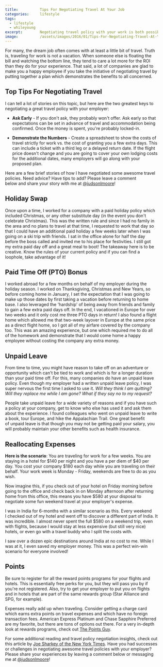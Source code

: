 ```yaml
---
title:			Tips For Negotiating Travel At Your Job
categories:		lifestyle
tags:
  - lifestyle
  - whileyoung
excerpt:		Negotiating travel policy with your work is both possible and can be beneficial for all concerned. Read this article for tips and best practices.
image:			/assets/images/2016/01/Tips-For-Negotiating-Travel-At-Your-Job-Featured-Image.jpg
---
```


For many, the dream job often comes with at least a little bit of travel. Truth is, traveling for work is not a vacation. When someone else is floating the bill and watching the bottom line, they tend to care a lot more for the ROI than they do for your experience. That said, a lot of companies are glad to make you a happy employee if you take the initiative of negotiating travel by putting together a plan which demonstrates the benefits to all concerned.

## Top Tips For Negotiating Travel

I can tell a lot of stories on this topic, but here are the two greatest keys to negotiating a great travel policy with your employer:

- **Ask Early** - If you don't ask, they probably won't offer. Ask early so that expectations can be set in advance of travel and accommodation being confirmed. Once the money is spent, you're probably locked-in.

- **Demonstrate the Numbers** - Create a spreadsheet to show the costs of travel strictly for work vs. the cost of granting you a few extra days. This can include a ticket with a third leg or a delayed return date. If the flight price doesn't change and you are going to cover your own lodging costs for the additional dates, many employers will go along with your proposed plan.

Here are a few brief stories of how I have negotiated some awesome travel policies. Need advice? Have tips to add? Please leave a comment below and share your story with me at [@judsonlmoore](https://twitter.com/judsonlmoore)!

## Holiday Swap

Once upon a time, I worked for a company with a paid holiday policy which included Christmas, or any other substitute day (in the event you don't celebrate Christmas). This was the written rule and since I had no family in the area and no plans to travel at that time, I requested to work that day so that I could have an additional paid holiday a few weeks later when I was going on a ski trip with friends. I sat in the office alone for half the day before the boss called and invited me to his place for festivities. I still got my extra paid day off and a great meal to boot! The takeaway here is to be creative. Know the rules of your current policy and if you can find a loophole, take advantage of it!

## Paid Time Off (PTO) Bonus

I worked abroad for a few months on behalf of my employer during the holiday season. I worked on Thanksgiving, Christmas and New Years, so before coming home in January, I set the expectation that I was going to make up those dates by first taking a vacation before returning to home base. I also leveraged the 'hardship' of being away from friends and family to gain a few extra paid days off. In the end, I vacationed in Europe for over two weeks and it only cost me three PTO days in return! I also found a flight home which allowed me that two-week layover in Europe at the same price as a direct flight home, so I got all of my airfare covered by the company too. This was an amazing experience, but one which required me to do all of the homework and demonstrate that I would come home a happy employee without costing the company any extra money.

## Unpaid Leave

From time to time, you might have reason to take off on an adventure or opportunity which can't be tied to work and which is for a longer duration than your paid time off. For this, many companies do have an unpaid leave policy. Even though my employer had a written unpaid leave policy, I was super nervous the first time I asked to use it. _Will they think I am quitting? Will they replace me while I am gone? What if they say no to my request?_

People take unpaid leave for a wide variety of reasons and if you have such a policy at your company, get to know who else has used it and ask them about the experience. I found colleagues who went on unpaid leave to write a book, tour Europe, and hike the Appalachian Trail. One great benefit of unpaid leave is that though you may not be getting paid your salary, you will probably maintain your other benefits such as health insurance.

## Reallocating Expenses

**Here is the scenario**: You are traveling for work for a few weeks. You are staying in a hotel for $140 per night and you have a per diem of $40 per day. You cost your company $180 each day while you are traveling on their behalf. Your work week is Monday - Friday, weekends are free to do as you wish.

Now imagine this, if you check out of your hotel on Friday morning before going to the office and check back in on Monday afternoon after returning home from this office, this means you have $580 at your disposal to negotiate some fun weekend travel at your employer's expense.

I was in India for 6-months with a similar scenario as this. Every weekend I checked out of my hotel and went off to discover a different part of India. It was incredible. I almost never spent the full $580 on a weekend trip, even with flights, because I would stay at less expensive (but still very nice) hotels, or even go with a travel buddy who I split the costs with.

I saw over a dozen epic destinations around India at no cost to me. While I was at it, I even saved my employer money. This was a perfect win-win scenario for everyone involved!

## Points

Be sure to register for all the reward points programs for your flights and hotels. This is essentially free perks for you, but they will pass you by if you're not registered. Also, try to get your employer to put you on flights and in hotels that are part of the same rewards group (Star Alliance and SPG, for example).

Expenses really add up when traveling. Consider getting a charge card which earns extra points on travel expenses and which have no foreign transaction fees. American Express Platinum and Chase Sapphire Preferred are my favorite, but there are tons of options out there. For a very in-depth look at rewards programs, check out [The Points Guy](http://thepointsguy.com/2016/01/best-starter-travel-rewards-cards-2016/).

For some additional reading and travel policy negotiation insights, check out this article by [Joe Sharkey of the New York Times](http://www.nytimes.com/2012/08/21/business/corporate-travel-policies-can-entice-or-repel-job-seekers.html?_r=0). Have you had successes or challenges in negotiating awesome travel policies with your employer? Please share your experiences by leaving a comment below or messaging me at [@judsonlmoore](https://twitter.com/judsonlmoore)!
